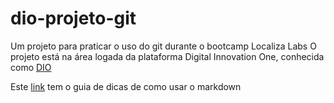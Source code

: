 # dio-projeto-git
Um projeto para praticar o uso do git durante o bootcamp Localiza Labs
O projeto está na área logada da plataforma Digital Innovation One, conhecida como [DIO](https://www.dio.me/)

Este [link](https://www.markdownguide.org/getting-started/) tem o guia de dicas de como usar o markdown


